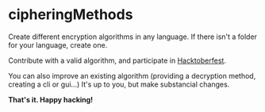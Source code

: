 # cipheringMethods
Create different encryption algorithms in any language.
If there isn't a folder for your language, create one.

Contribute with a valid algorithm, and participate in [Hacktoberfest](https://hacktoberfest.digitalocean.com/).

You can also improve an existing algorithm (providing a decryption method, creating a cli or gui...) It's up to you, but make substancial changes.

**That's it. Happy hacking!**

